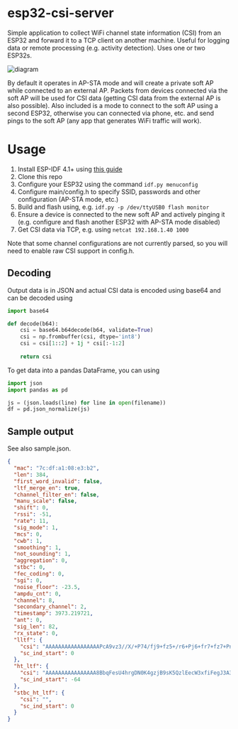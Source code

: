 
# esp32-csi-server

Simple application to collect WiFi channel state information (CSI) from an ESP32 and forward it to a TCP client on another machine. Useful for logging data or remote processing (e.g. activity detection). Uses one or two ESP32s.

![diagram](https://user-images.githubusercontent.com/1389709/112679235-4f0a6880-8e42-11eb-82fb-43c5de895c32.png)

By default it operates in AP-STA mode and will create a private soft AP while connected to an external AP. Packets from devices connected via the soft AP will be used for CSI data (getting CSI data from the external AP is also possible). Also included is a mode to connect to the soft AP using a second ESP32, otherwise you can connected via phone, etc. and send pings to the soft AP (any app that generates WiFi traffic will work).

# Usage

1. Install ESP-IDF 4.1+ using [this guide](https://docs.espressif.com/projects/esp-idf/en/latest/esp32/versions.html)
2. Clone this repo
3. Configure your ESP32 using the command `idf.py menuconfig`
4. Configure main/config.h to specify SSID, passwords and other configuration (AP-STA mode, etc.)
5. Build and flash using, e.g. `idf.py -p /dev/ttyUSB0 flash monitor`
6. Ensure a device is connected to the new soft AP and actively pinging it (e.g. configure and flash another ESP32 with AP-STA mode disabled)
7. Get CSI data via TCP, e.g. using `netcat 192.168.1.40 1000`

Note that some channel configurations are not currently parsed, so you will need to enable raw CSI support in config.h.

## Decoding
Output data is in JSON and actual CSI data is encoded using base64 and can be decoded using

```python
import base64

def decode(b64):
    csi = base64.b64decode(b64, validate=True)
    csi = np.frombuffer(csi, dtype='int8')
    csi = csi[1::2] + 1j * csi[:-1:2]
    
    return csi
```

To get data into a pandas DataFrame, you can using

```python
import json
import pandas as pd

js = (json.loads(line) for line in open(filename))
df = pd.json_normalize(js)
```

## Sample output

See also sample.json.

```json
{
  "mac": "7c:df:a1:08:e3:b2",
  "len": 384,
  "first_word_invalid": false,
  "ltf_merge_en": true,
  "channel_filter_en": false,
  "manu_scale": false,
  "shift": 0,
  "rssi": -51,
  "rate": 11,
  "sig_mode": 1,
  "mcs": 0,
  "cwb": 1,
  "smoothing": 1,
  "not_sounding": 1,
  "aggregation": 0,
  "stbc": 0,
  "fec_coding": 0,
  "sgi": 0,
  "noise_floor": -23.5,
  "ampdu_cnt": 0,
  "channel": 8,
  "secondary_channel": 2,
  "timestamp": 3973.219721,
  "ant": 0,
  "sig_len": 82,
  "rx_state": 0,
  "lltf": {
    "csi": "AAAAAAAAAAAAAAAAAPcA9vz3//X/+P74/fj9+fz5+/r6+Pj6+fr7+fz7+Pn2+/z7+P35/Pz6+Pz7+/b99vz3+gAA9f/1/PT99f/4/fb+9f73/vb+9v31/fn9+P33/vf99P7z/ff99vz4/Pf79/v5+vf5+vv9+QAAAAAAAAAAAAA=",
    "sc_ind_start": 0
  },
  "ht_ltf": {
    "csi": "AAAAAAAAAAAAAAAA8BbqFesU4hrgDN0K4gzjB9sK5QzlEecW3xfiFegJ3A3aGd0D5QnfEN8J2w3jDdkT0hLYG9wM3hTiCtsc8RHhEuAV6hTdFuge6xDpHPAY8CDsG+wg6yL3JO8Y9SLpG/8h+CP6JP0b/B72J/gc9ikCLwEnAAAAAAAAJQseASn0JwAi+iT8H/Qf+hr0HPcd8RLxIPIW8xXuDd0c5xbnD+oV4xfVFvYJ5BHpE+4W4g7lEdMN4gzVCd0K3AjhB9v83xDmCtcB2QnbBdoJ2gjaCeQI4QnaB9sF2gbWC+MO3hDgFN0V3wrnG+UZ8RjzAAAAAAAAAAAAAA==",
    "sc_ind_start": -64
  },
  "stbc_ht_ltf": {
    "csi": "",
    "sc_ind_start": 0
  }
}
```

